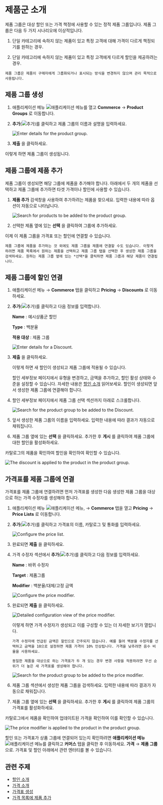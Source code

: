 # 제품군 소개

제품 그룹은 대상 할인 또는 가격 책정에 사용할 수 있는 정적 제품 그룹입니다. 제품 그룹은 다음 두 가지 시나리오에 이상적입니다.

1. 단일 카테고리에 속하지 않는 제품이 있고 특정 고객에 대해 가격이 다르게 책정되기를 원하는 경우.

1. 단일 카테고리에 속하지 않는 제품이 있고 특정 고객에게 다르게 할인을 제공하려는 경우.

```{note}
제품 그룹은 제품이 구매자에게 그룹화되거나 표시되는 방식을 변경하지 않으며 관리 목적으로 사용됩니다. 
```

## 제품 그룹 생성

1. 애플리케이션 메뉴 ![애플리케이션 메뉴](../../images/icon-applications-menu.png)를 열고 **Commerce** &rarr; **Product Groups** 로 이동합니다.

1. **추가**(![추가](../../images/icon-add.png))를 클릭하고 제품 그룹의 이름과 설명을 입력하세요.

   ![Enter details for the product group.](./introduction-to-product-groups/images/01.png)

1. **제출** 을 클릭하세요.

이렇게 하면 제품 그룹이 생성됩니다.

## 제품 그룹에 제품 추가

제품 그룹이 생성되면 해당 그룹에 제품을 추가해야 합니다. 아래에서 두 개의 제품을 선택하고 제품 그룹에 추가하면 타겟 가격이나 할인에 사용할 수 있습니다.

1. **제품 추가** 검색창을 사용하여 추가하려는 제품을 찾으세요. 입력한 내용에 따라 옵션이 자동으로 나타납니다.

   ![Search for products to be added to the product group.](./introduction-to-product-groups/images/02.png)

1. 선택한 제품 옆에 있는 **선택** 을 클릭하여 그룹에 추가하세요.

이제 이 제품 그룹을 가격표 또는 할인에 연결할 수 있습니다.

```{note}
제품 그룹에 제품을 추가하는 것 외에도 제품 그룹을 제품에 연결할 수도 있습니다. 이렇게 하려면 제품 목록에서 원하는 제품을 선택하고 제품 그룹 탭을 선택한 후 생성한 제품 그룹을 검색하세요. 원하는 제품 그룹 옆에 있는 *선택*을 클릭하면 제품 그룹과 해당 제품이 연결됩니다.
```

## 제품 그룹에 할인 연결

1. 애플리케이션 메뉴 &rarr; **Commerce** 탭을 클릭하고 **Pricing** &rarr; **Discounts** 로 이동하세요.

1. **추가**(![추가](../../images/icon-add.png))를 클릭하고 다음 정보를 입력합니다.

   **Name** : 예시상품군 할인

   **Type** : 백분율

   **적용 대상** : 제품 그룹

   ![Enter details for a Discount.](./introduction-to-product-groups/images/03.png)

1. **제출** 을 클릭하세요.

   이렇게 하면 새 할인이 생성되고 제품 그룹에 적용될 수 있습니다.

   할인 세부정보 페이지에서 유형을 변경하고, 금액을 추가하고, 할인 활성 상태와 수준을 설정할 수 있습니다. 자세한 내용은 [할인 소개](./introduction-to-discounts.md) 읽어보세요. 할인이 생성되면 앞서 생성한 제품 그룹에 연결해야 합니다.

1. 할인 세부정보 페이지에서 제품 그룹 선택 섹션까지 아래로 스크롤합니다.

   ![Search for the product group to be added to the Discount.](./introduction-to-product-groups/images/04.png)

1. 앞서 생성한 제품 그룹의 이름을 입력하세요. 입력한 내용에 따라 결과가 자동으로 채워집니다.

1. 제품 그룹 옆에 있는 **선택** 을 클릭하세요. 추가한 후 **게시** 를 클릭하여 제품 그룹에 대한 할인을 활성화하세요.

카탈로그의 제품을 확인하여 할인을 확인하여 확인할 수 있습니다.

![The discount is applied to the product in the product group.](./introduction-to-product-groups/images/05.png)

## 가격표를 제품 그룹에 연결

가격표를 제품 그룹에 연결하려면 먼저 가격표를 생성한 다음 생성한 제품 그룹을 대상으로 하는 가격 수정자를 생성해야 합니다.

1. 애플리케이션 메뉴 ![애플리케이션 메뉴](../../images/icon-applications-menu.png), &rarr; **Commerce** 탭을 열고 **Pricing** &rarr; **Price Lists** 로 이동합니다.

1. **추가**(![추가](../../images/icon-add.png))를 클릭하고 가격표의 이름, 카탈로그 및 통화를 입력하세요.

   ![Configure the price list.](./introduction-to-product-groups/images/06.png)

1. 완료되면 **제출** 을 클릭하세요.

1. 가격 수정자 섹션에서 **추가**(![추가](../../images/icon-add.png))를 클릭하고 다음 정보를 입력하세요.

   **Name** : 바퀴 수정자

   **Target** : 제품그룹

   **Modifier** : 백분율/대체/고정 금액

   ![Configure the price modifier.](./introduction-to-product-groups/images/07.png)

1. 완료되면 **제출** 을 클릭하세요.

   ![Detailed configuration view of the price modifier.](./introduction-to-product-groups/images/08.png)

   이렇게 하면 가격 수정자가 생성되고 이를 구성할 수 있는 더 자세한 보기가 열립니다.

    ```{note}
    가격 수정자에 언급된 금액은 할인으로 간주되지 않습니다. 예를 들어 백분율 수정자를 선택하고 금액을 10으로 설정하면 제품 가격이 10% 인상됩니다. 가격을 낮추려면 음수 비율을 사용하세요.
    ```

    ```{important}
    동일한 제품을 대상으로 하는 가격표가 두 개 있는 경우 변경 사항을 적용하려면 우선 순위가 더 높은 새 가격표를 생성해야 합니다.
    ```

   ![Search for the product group to be added to the price modifier.](./introduction-to-product-groups/images/09.png)

1. 제품 그룹 섹션에서 생성한 제품 그룹을 검색하세요. 입력한 내용에 따라 결과가 자동으로 채워집니다.

1. 제품 그룹 옆에 있는 **선택** 을 클릭하세요. 추가한 후 **게시** 를 클릭하여 제품 그룹의 가격표를 활성화하세요.

카탈로그에서 제품을 확인하여 업데이트된 가격을 확인하여 이를 확인할 수 있습니다.

![The price modifier is applied to the product in the product group.](./introduction-to-product-groups/images/10.png)

할인 또는 가격표가 상품 그룹에 연결되어 있는지 확인하려면 **애플리케이션 메뉴** ![애플리케이션 메뉴](../../images/icon-applications-menu.png)를 클릭하고 **커머스** 탭을 클릭한 후 이동하세요. **가격** &rarr; **제품 그룹** 으로. 가격표 및 할인 아래에서 관련 엔터티를 볼 수 있습니다.

## 관련 주제

* [할인 소개](./introduction-to-discounts.md) 
* [가격 소개](../introduction-to-pricing.md) 
* [가격표 생성](../creating-a-price-list.md) 
* [가격 목록에 제품 추가](../adding-products-to-a-price-list.md) 
